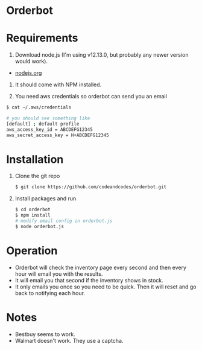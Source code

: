 # Orderbot

# Requirements

1. Download node.js (I'm using v12.13.0, but probably any newer version would work).
  - [nodejs.org](https://nodejs.org/en/download/)

1. It should come with NPM installed.

1. You need aws credentials so orderbot can send you an email

```bash
$ cat ~/.aws/credentials

# you should see something like 
[default] ; default profile
aws_access_key_id = ABCDEFG12345
aws_secret_access_key = H+ABCDEFG12345
```

# Installation

1. Clone the git repo

    ```bash
    $ git clone https://github.com/codeandcodes/orderbot.git
    ```

1. Install packages and run
    ```bash
    $ cd orderbot
    $ npm install
    # modify email config in orderbot.js
    $ node orderbot.js
    ```

# Operation
- Orderbot will check the inventory page every second and then every hour will email you with the results. 
- It will email you that second if the inventory shows in stock. 
- It only emails you once so you need to be quick. Then it will reset and go back to notifying each hour.

# Notes
- Bestbuy seems to work.
- Walmart doesn't work. They use a captcha.
